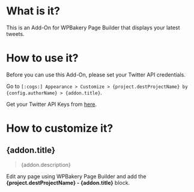 # What is it?

This is an Add-On for WPBakery Page Builder that displays your latest tweets.

# How to use it?

Before you can use this Add-On, please set your Twitter API credentials.

Go to `[:cogs:] Appearance > Customize > {project.destProjectName} by {config.authorName} > {addon.title}`.

Get your Twitter API Keys from [here](https://developer.twitter.com/).

# How to customize it?

## {addon.title}

> {addon.description}

Edit any page using WPBakery Page Builder and add the **{project.destProjectName} - {addon.title}** block.